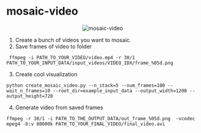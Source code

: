 # mosaic-video

<p align="center">
  <img src="./mosaic-video.gif" alt="mosaic-video">
</p>


1. Create a bunch of videos you want to mosaic.
2. Save frames of video to folder
```
 ffmpeg -i PATH_TO_YOUR_VIDEO/video.mp4 -r 30/1 PATH_TO_YOUR_INPUT_DATA/input_videos/VIDEO_IDX/frame_%05d.png
```

3. Create cool visualization
```
python create_mosaic_video.py --n_stack=5 --num_frames=100 --wait_n_frames=10 --root_dir=example_input_data --output_width=1200 --output_height=720
```

4. Generate video from saved frames
```
ffmpeg -r 30/1 -i PATH_TO_THE_OUTPUT_DATA/out_frame_%05d.png  -vcodec mpeg4 -b:v 80000k PATH_TO_YOUR_FINAL_VIDEO/final_video.avi
```